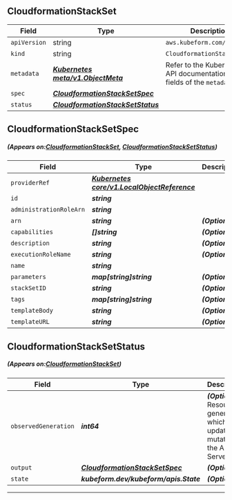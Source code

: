 ## CloudformationStackSet
| Field | Type | Description |
| ------ | ----- | ----------- |
| `apiVersion` | string | `aws.kubeform.com/v1alpha1` |
|    `kind` | string | `CloudformationStackSet` |
| `metadata` | ***[Kubernetes meta/v1.ObjectMeta](https://kubernetes.io/docs/reference/generated/kubernetes-api/v1.13/#objectmeta-v1-meta)***|Refer to the Kubernetes API documentation for the fields of the `metadata` field.|
| `spec` | ***[CloudformationStackSetSpec](#CloudformationStackSetSpec)***||
| `status` | ***[CloudformationStackSetStatus](#CloudformationStackSetStatus)***||
## CloudformationStackSetSpec
##### (Appears on:[CloudformationStackSet](#CloudformationStackSet), [CloudformationStackSetStatus](#CloudformationStackSetStatus))
| Field | Type | Description |
| ------ | ----- | ----------- |
| `providerRef` | ***[Kubernetes core/v1.LocalObjectReference](https://kubernetes.io/docs/reference/generated/kubernetes-api/v1.13/#localobjectreference-v1-core)***||
| `id` | ***string***||
| `administrationRoleArn` | ***string***||
| `arn` | ***string***| ***(Optional)*** |
| `capabilities` | ***[]string***| ***(Optional)*** |
| `description` | ***string***| ***(Optional)*** |
| `executionRoleName` | ***string***| ***(Optional)*** |
| `name` | ***string***||
| `parameters` | ***map[string]string***| ***(Optional)*** |
| `stackSetID` | ***string***| ***(Optional)*** |
| `tags` | ***map[string]string***| ***(Optional)*** |
| `templateBody` | ***string***| ***(Optional)*** |
| `templateURL` | ***string***| ***(Optional)*** |
## CloudformationStackSetStatus
##### (Appears on:[CloudformationStackSet](#CloudformationStackSet))
| Field | Type | Description |
| ------ | ----- | ----------- |
| `observedGeneration` | ***int64***| ***(Optional)*** Resource generation, which is updated on mutation by the API Server.|
| `output` | ***[CloudformationStackSetSpec](#CloudformationStackSetSpec)***| ***(Optional)*** |
| `state` | ***kubeform.dev/kubeform/apis.State***| ***(Optional)*** |
---
